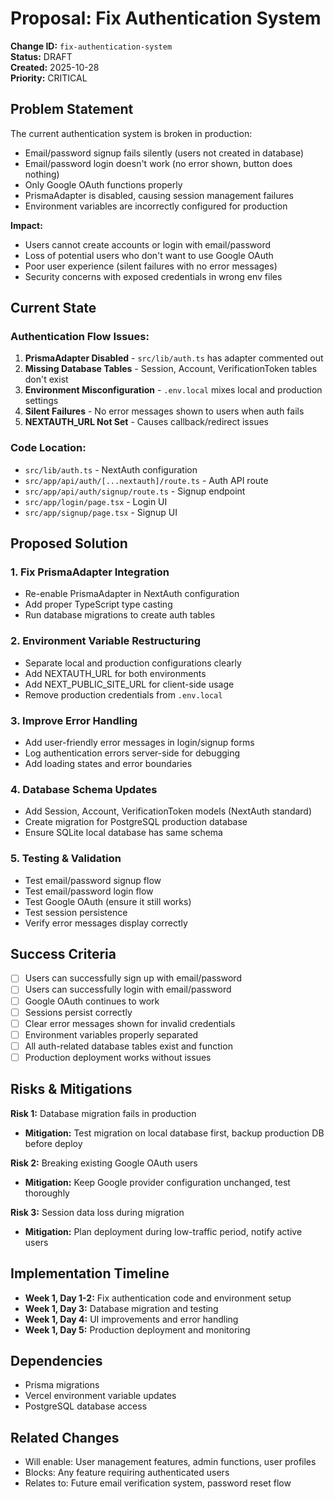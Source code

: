 # Proposal: Fix Authentication System

**Change ID:** `fix-authentication-system`  
**Status:** DRAFT  
**Created:** 2025-10-28  
**Priority:** CRITICAL

## Problem Statement

The current authentication system is broken in production:
- Email/password signup fails silently (users not created in database)
- Email/password login doesn't work (no error shown, button does nothing)
- Only Google OAuth functions properly
- PrismaAdapter is disabled, causing session management failures
- Environment variables are incorrectly configured for production

**Impact:**
- Users cannot create accounts or login with email/password
- Loss of potential users who don't want to use Google OAuth
- Poor user experience (silent failures with no error messages)
- Security concerns with exposed credentials in wrong env files

## Current State

### Authentication Flow Issues:
1. **PrismaAdapter Disabled** - `src/lib/auth.ts` has adapter commented out
2. **Missing Database Tables** - Session, Account, VerificationToken tables don't exist
3. **Environment Misconfiguration** - `.env.local` mixes local and production settings
4. **Silent Failures** - No error messages shown to users when auth fails
5. **NEXTAUTH_URL Not Set** - Causes callback/redirect issues

### Code Location:
- `src/lib/auth.ts` - NextAuth configuration
- `src/app/api/auth/[...nextauth]/route.ts` - Auth API route
- `src/app/api/auth/signup/route.ts` - Signup endpoint
- `src/app/login/page.tsx` - Login UI
- `src/app/signup/page.tsx` - Signup UI

## Proposed Solution

### 1. Fix PrismaAdapter Integration
- Re-enable PrismaAdapter in NextAuth configuration
- Add proper TypeScript type casting
- Run database migrations to create auth tables

### 2. Environment Variable Restructuring
- Separate local and production configurations clearly
- Add NEXTAUTH_URL for both environments
- Add NEXT_PUBLIC_SITE_URL for client-side usage
- Remove production credentials from `.env.local`

### 3. Improve Error Handling
- Add user-friendly error messages in login/signup forms
- Log authentication errors server-side for debugging
- Add loading states and error boundaries

### 4. Database Schema Updates
- Add Session, Account, VerificationToken models (NextAuth standard)
- Create migration for PostgreSQL production database
- Ensure SQLite local database has same schema

### 5. Testing & Validation
- Test email/password signup flow
- Test email/password login flow
- Test Google OAuth (ensure it still works)
- Test session persistence
- Verify error messages display correctly

## Success Criteria

- [ ] Users can successfully sign up with email/password
- [ ] Users can successfully login with email/password
- [ ] Google OAuth continues to work
- [ ] Sessions persist correctly
- [ ] Clear error messages shown for invalid credentials
- [ ] Environment variables properly separated
- [ ] All auth-related database tables exist and function
- [ ] Production deployment works without issues

## Risks & Mitigations

**Risk 1:** Database migration fails in production
- **Mitigation:** Test migration on local database first, backup production DB before deploy

**Risk 2:** Breaking existing Google OAuth users
- **Mitigation:** Keep Google provider configuration unchanged, test thoroughly

**Risk 3:** Session data loss during migration
- **Mitigation:** Plan deployment during low-traffic period, notify active users

## Implementation Timeline

- **Week 1, Day 1-2:** Fix authentication code and environment setup
- **Week 1, Day 3:** Database migration and testing
- **Week 1, Day 4:** UI improvements and error handling
- **Week 1, Day 5:** Production deployment and monitoring

## Dependencies

- Prisma migrations
- Vercel environment variable updates
- PostgreSQL database access

## Related Changes

- Will enable: User management features, admin functions, user profiles
- Blocks: Any feature requiring authenticated users
- Relates to: Future email verification system, password reset flow
